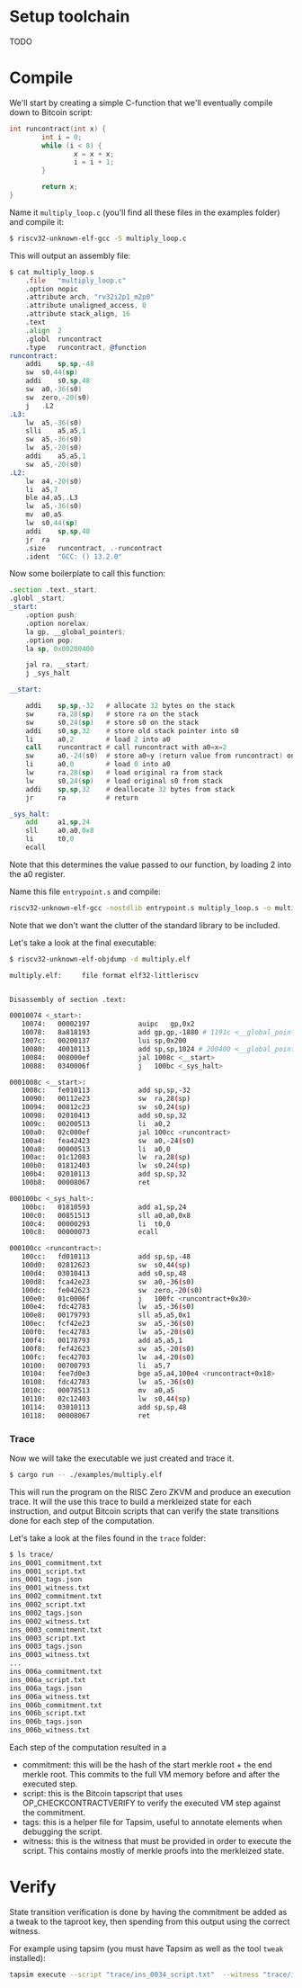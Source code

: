 # Setup toolchain
TODO

# Compile

We'll start by creating a simple C-function that we'll eventually compile down to Bitcoin script:

```C
int runcontract(int x) {
        int i = 0;
        while (i < 8) {
                x = x + x;
                i = i + 1;
        }

        return x;
}
```

Name it `multiply_loop.c` (you'll find all these files in the examples folder)
and compile it:

```bash
$ riscv32-unknown-elf-gcc -S multiply_loop.c
```

This will output an assembly file:
```asm
$ cat multiply_loop.s
	.file	"multiply_loop.c"
	.option nopic
	.attribute arch, "rv32i2p1_m2p0"
	.attribute unaligned_access, 0
	.attribute stack_align, 16
	.text
	.align	2
	.globl	runcontract
	.type	runcontract, @function
runcontract:
	addi	sp,sp,-48
	sw	s0,44(sp)
	addi	s0,sp,48
	sw	a0,-36(s0)
	sw	zero,-20(s0)
	j	.L2
.L3:
	lw	a5,-36(s0)
	slli	a5,a5,1
	sw	a5,-36(s0)
	lw	a5,-20(s0)
	addi	a5,a5,1
	sw	a5,-20(s0)
.L2:
	lw	a4,-20(s0)
	li	a5,7
	ble	a4,a5,.L3
	lw	a5,-36(s0)
	mv	a0,a5
	lw	s0,44(sp)
	addi	sp,sp,48
	jr	ra
	.size	runcontract, .-runcontract
	.ident	"GCC: () 13.2.0"
```

Now some boilerplate to call this function:

```asm
.section .text._start;
.globl _start;
_start:
	.option push;
  	.option norelax;
   	la gp, __global_pointer$;
   	.option pop;
	la sp, 0x00200400

   	jal ra, __start;
	j _sys_halt

__start:

	addi	sp,sp,-32	# allocate 32 bytes on the stack
	sw	    ra,28(sp)	# store ra on the stack
	sw	    s0,24(sp)	# store s0 on the stack
	addi	s0,sp,32	# store old stack pointer into s0
	li	    a0,2		# load 2 into a0
	call	runcontract	# call runcontract with a0=x=2
	sw	    a0,-24(s0)	# store a0=y (return value from runcontract) on the stack
	li	    a0,0		# load 0 into a0
	lw	    ra,28(sp)	# load original ra from stack
	lw	    s0,24(sp)	# load original s0 from stack
	addi	sp,sp,32	# deallocate 32 bytes from stack
	jr	    ra		    # return

_sys_halt:
	add	    a1,sp,24
	sll     a0,a0,0x8
	li      t0,0
	ecall
```

Note that this determines the value passed to our function, by loading 2 into
the a0 register.

Name this file `entrypoint.s` and compile:

```bash
riscv32-unknown-elf-gcc -nostdlib entrypoint.s multiply_loop.s -o multiply.elf
```

Note that we don't want the clutter of the standard library to be included.

Let's take a look at the final executable:

```bash
$ riscv32-unknown-elf-objdump -d multiply.elf

multiply.elf:     file format elf32-littleriscv


Disassembly of section .text:

00010074 <_start>:
   10074:	00002197          	auipc	gp,0x2
   10078:	8a818193          	add	gp,gp,-1880 # 1191c <__global_pointer$>
   1007c:	00200137          	lui	sp,0x200
   10080:	40010113          	add	sp,sp,1024 # 200400 <__global_pointer$+0x1eeae4>
   10084:	008000ef          	jal	1008c <__start>
   10088:	0340006f          	j	100bc <_sys_halt>

0001008c <__start>:
   1008c:	fe010113          	add	sp,sp,-32
   10090:	00112e23          	sw	ra,28(sp)
   10094:	00812c23          	sw	s0,24(sp)
   10098:	02010413          	add	s0,sp,32
   1009c:	00200513          	li	a0,2
   100a0:	02c000ef          	jal	100cc <runcontract>
   100a4:	fea42423          	sw	a0,-24(s0)
   100a8:	00000513          	li	a0,0
   100ac:	01c12083          	lw	ra,28(sp)
   100b0:	01812403          	lw	s0,24(sp)
   100b4:	02010113          	add	sp,sp,32
   100b8:	00008067          	ret

000100bc <_sys_halt>:
   100bc:	01810593          	add	a1,sp,24
   100c0:	00851513          	sll	a0,a0,0x8
   100c4:	00000293          	li	t0,0
   100c8:	00000073          	ecall

000100cc <runcontract>:
   100cc:	fd010113          	add	sp,sp,-48
   100d0:	02812623          	sw	s0,44(sp)
   100d4:	03010413          	add	s0,sp,48
   100d8:	fca42e23          	sw	a0,-36(s0)
   100dc:	fe042623          	sw	zero,-20(s0)
   100e0:	01c0006f          	j	100fc <runcontract+0x30>
   100e4:	fdc42783          	lw	a5,-36(s0)
   100e8:	00179793          	sll	a5,a5,0x1
   100ec:	fcf42e23          	sw	a5,-36(s0)
   100f0:	fec42783          	lw	a5,-20(s0)
   100f4:	00178793          	add	a5,a5,1
   100f8:	fef42623          	sw	a5,-20(s0)
   100fc:	fec42703          	lw	a4,-20(s0)
   10100:	00700793          	li	a5,7
   10104:	fee7d0e3          	bge	a5,a4,100e4 <runcontract+0x18>
   10108:	fdc42783          	lw	a5,-36(s0)
   1010c:	00078513          	mv	a0,a5
   10110:	02c12403          	lw	s0,44(sp)
   10114:	03010113          	add	sp,sp,48
   10118:	00008067          	ret
```

### Trace
Now we will take the executable we just created and trace it.

```bash
$ cargo run -- ./examples/multiply.elf
```

This will run the program on the RISC Zero ZKVM and produce an execution trace.
It will the use this trace to build a merkleized state for each instruction,
and output Bitcoin scripts that can verify the state transitions done for each
step of the computation.

Let's take a look at the files found in the `trace` folder:
```bash
$ ls trace/
ins_0001_commitment.txt
ins_0001_script.txt
ins_0001_tags.json
ins_0001_witness.txt
ins_0002_commitment.txt
ins_0002_script.txt
ins_0002_tags.json
ins_0002_witness.txt
ins_0003_commitment.txt
ins_0003_script.txt
ins_0003_tags.json
ins_0003_witness.txt
...
ins_006a_commitment.txt
ins_006a_script.txt
ins_006a_tags.json
ins_006a_witness.txt
ins_006b_commitment.txt
ins_006b_script.txt
ins_006b_tags.json
ins_006b_witness.txt
```

Each step of the computation resulted in a 
- commitment: this will be the hash of the start merkle root + the end merkle
  root. This commits to the full VM memory before and after the executed step.
- script: this is the Bitcoin tapscript that uses OP_CHECKCONTRACTVERIFY to
  verify the executed VM step against the commitment.
- tags: this is a helper file for Tapsim, useful to annotate elements when
  debugging the script.
- witness: this is the witness that must be provided in order to execute the
  script. This contains mostly of merkle proofs into the merkleized state.

# Verify
State transition verification is done by having the commitment be added as a
tweak to the taproot key, then spending from this output using the correct
witness.

For example using tapsim (you must have Tapsim as well as the tool `tweak` installed):
```bash
tapsim execute --script "trace/ins_0034_script.txt"  --witness "trace/ins_0034_witness.txt" --tagfile "trace/ins_0034_tags.json" --colwidth=80 --rows=45 --inputkey "`tweak --merkle "\`cat trace/ins_0034_commitment.txt\`" --key "nums" | sed -n 4p | awk -F" " '{print $2}'`"
```

